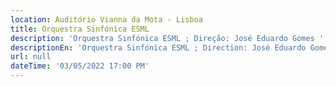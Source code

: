 ```yaml
---
location: Auditório Vianna da Mota - Lisboa
title: Orquestra Sinfónica ESML
description: 'Orquestra Sinfónica ESML ; Direção: José Eduardo Gomes '
descriptionEn: 'Orquestra Sinfónica ESML ; Direction: José Eduardo Gomes '
url: null
dateTime: '03/05/2022 17:00 PM'
---
```


